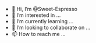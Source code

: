 - 👋 Hi, I’m @Sweet-Espresso
- 👀 I’m interested in ...
- 🌱 I’m currently learning ...
- 💞️ I’m looking to collaborate on ...
- 📫 How to reach me ...

<!---
Sweet-Espresso/Sweet-Espresso is a ✨ special ✨ repository because its `README.md` (this file) appears on your GitHub profile.
You can click the Preview link to take a look at your changes.
--->
